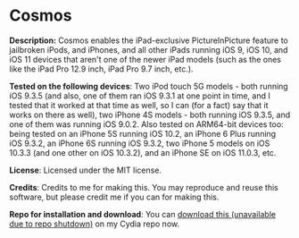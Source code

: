 # Cosmos

**Description:** Cosmos enables the iPad-exclusive PictureInPicture feature to jailbroken iPods, and iPhones, and all other iPads running iOS 9, iOS 10, and iOS 11 devices that aren't one of the newer iPad models (such as the ones like the iPad Pro 12.9 inch, iPad Pro 9.7 inch, etc.).

**Tested on the following devices**: Two iPod touch 5G models - both running iOS 9.3.5 (and also, one of them ran iOS 9.3.1 at one point in time, and I tested that it worked at that time as well, so I can (for a fact) say that it works on there as well), two iPhone 4S models - both running iOS 9.3.5, and one of them was running iOS 9.0.2. Also tested on ARM64-bit devices too: being tested on an iPhone 5S running iOS 10.2, an iPhone 6 Plus running iOS 9.3.2, an iPhone 6S running iOS 9.3.2, two iPhone 5 models on iOS 10.3.3 (and one other on iOS 10.3.2), and an iPhone SE on iOS 11.0.3, etc.

**License**: Licensed under the MIT license.

**Credits**: Credits to me for making this. You may reproduce and reuse this software, but please credit me if you can for making this.

**Repo for installation and download**: You can <a href="http://chasefromm17.yourepo.com">download this (unavailable due to repo shutdown)</a> on my Cydia repo now.
